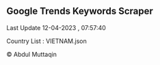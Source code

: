 

## Google Trends Keywords Scraper 
 
Last Update 12-04-2023 , 07:57:40

Country List :
VIETNAM.json



© Abdul Muttaqin 
